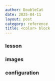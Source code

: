 ```yaml
---
author: DoubleCat
date: 2025-04-11
layout: post
category: reference
title: <color> block
---
```


### lesson
### images
### configuration
